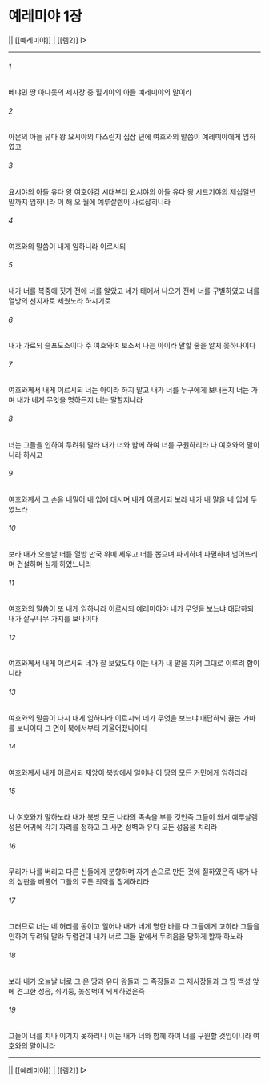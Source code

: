 # 예레미야 1장

|| [[예레미야]] | [[렘2]] ▷
***

###### 1
베냐민 땅 아나돗의 제사장 중 힐기야의 아들 예레미야의 말이라

###### 2
아몬의 아들 유다 왕 요시야의 다스린지 십삼 년에 여호와의 말씀이 예레미야에게 임하였고

###### 3
요시야의 아들 유다 왕 여호야김 시대부터 요시야의 아들 유다 왕 시드기야의 제십일년 말까지 임하니라 이 해 오 월에 예루살렘이 사로잡히니라

###### 4
여호와의 말씀이 내게 임하니라 이르시되

###### 5
내가 너를 복중에 짓기 전에 너를 알았고 네가 태에서 나오기 전에 너를 구별하였고 너를 열방의 선지자로 세웠노라 하시기로

###### 6
내가 가로되 슬프도소이다 주 여호와여 보소서 나는 아이라 말할 줄을 알지 못하나이다

###### 7
여호와께서 내게 이르시되 너는 아이라 하지 말고 내가 너를 누구에게 보내든지 너는 가며 내가 네게 무엇을 명하든지 너는 말할지니라

###### 8
너는 그들을 인하여 두려워 말라 내가 너와 함께 하여 너를 구원하리라 나 여호와의 말이니라 하시고

###### 9
여호와께서 그 손을 내밀어 내 입에 대시며 내게 이르시되 보라 내가 내 말을 네 입에 두었노라

###### 10
보라 내가 오늘날 너를 열방 만국 위에 세우고 너를 뽑으며 파괴하며 파멸하며 넘어뜨리며 건설하며 심게 하였느니라

###### 11
여호와의 말씀이 또 내게 임하니라 이르시되 예레미야야 네가 무엇을 보느냐 대답하되 내가 살구나무 가지를 보나이다

###### 12
여호와께서 내게 이르시되 네가 잘 보았도다 이는 내가 내 말을 지켜 그대로 이루려 함이니라

###### 13
여호와의 말씀이 다시 내게 임하니라 이르시되 네가 무엇을 보느냐 대답하되 끓는 가마를 보나이다 그 면이 북에서부터 기울어졌나이다

###### 14
여호와께서 내게 이르시되 재앙이 북방에서 일어나 이 땅의 모든 거민에게 임하리라

###### 15
나 여호와가 말하노라 내가 북방 모든 나라의 족속을 부를 것인즉 그들이 와서 예루살렘 성문 어귀에 각기 자리를 정하고 그 사면 성벽과 유다 모든 성읍을 치리라

###### 16
무리가 나를 버리고 다른 신들에게 분향하며 자기 손으로 만든 것에 절하였은즉 내가 나의 심판을 베풀어 그들의 모든 죄악을 징계하리라

###### 17
그러므로 너는 네 허리를 동이고 일어나 내가 네게 명한 바를 다 그들에게 고하라 그들을 인하여 두려워 말라 두렵건대 내가 너로 그들 앞에서 두려움을 당하게 할까 하노라

###### 18
보라 내가 오늘날 너로 그 온 땅과 유다 왕들과 그 족장들과 그 제사장들과 그 땅 백성 앞에 견고한 성읍, 쇠기둥, 놋성벽이 되게하였은즉

###### 19
그들이 너를 치나 이기지 못하리니 이는 내가 너와 함께 하여 너를 구원할 것임이니라 여호와의 말이니라

***
|| [[예레미야]] | [[렘2]] ▷